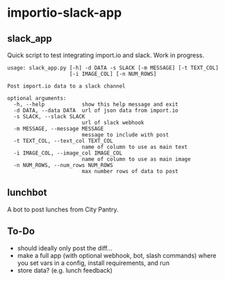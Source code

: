 # importio-slack-app

## slack_app
Quick script to test integrating import.io and slack. Work in progress.

```
usage: slack_app.py [-h] -d DATA -s SLACK [-m MESSAGE] [-t TEXT_COL]
                    [-i IMAGE_COL] [-n NUM_ROWS]

Post import.io data to a slack channel

optional arguments:
  -h, --help            show this help message and exit
  -d DATA, --data DATA  url of json data from import.io
  -s SLACK, --slack SLACK
                        url of slack webhook
  -m MESSAGE, --message MESSAGE
                        message to include with post
  -t TEXT_COL, --text_col TEXT_COL
                        name of column to use as main text
  -i IMAGE_COL, --image_col IMAGE_COL
                        name of column to use as main image
  -n NUM_ROWS, --num_rows NUM_ROWS
                        max number rows of data to post
```

## lunchbot
A bot to post lunches from City Pantry.

## To-Do
- should ideally only post the diff...
- make a full app (with optional webhook, bot, slash commands) where you set vars in a config, install requirements, and run
- store data? (e.g. lunch feedback)